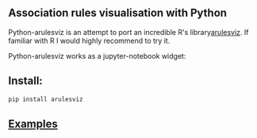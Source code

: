 ## Association rules visualisation with Python
 Python-arulesviz is an attempt to port an incredible R's library[arulesviz](https://cran.r-project.org/web/packages/arulesViz/vignettes/arulesViz.pdf). If familiar with R I would highly recommend to try it.

Python-arulesviz works as a jupyter-notebook widget:


## Install:
``` bash
pip install arulesviz
```

## [Examples](/examples/groceries.ipynb)
